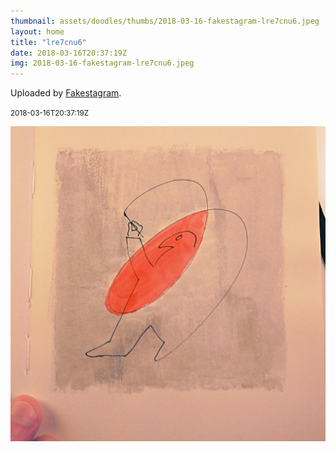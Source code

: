 ```yaml
---
thumbnail: assets/doodles/thumbs/2018-03-16-fakestagram-lre7cnu6.jpeg
layout: home
title: "lre7cnu6"
date: 2018-03-16T20:37:19Z
img: 2018-03-16-fakestagram-lre7cnu6.jpeg
---
```


Uploaded by [Fakestagram](https://github.com/opyate/fakestagram).

<small>2018-03-16T20:37:19Z</small>

![Uploaded by Fakestagram](assets/doodles/original/2018-03-16-fakestagram-lre7cnu6.jpeg)
